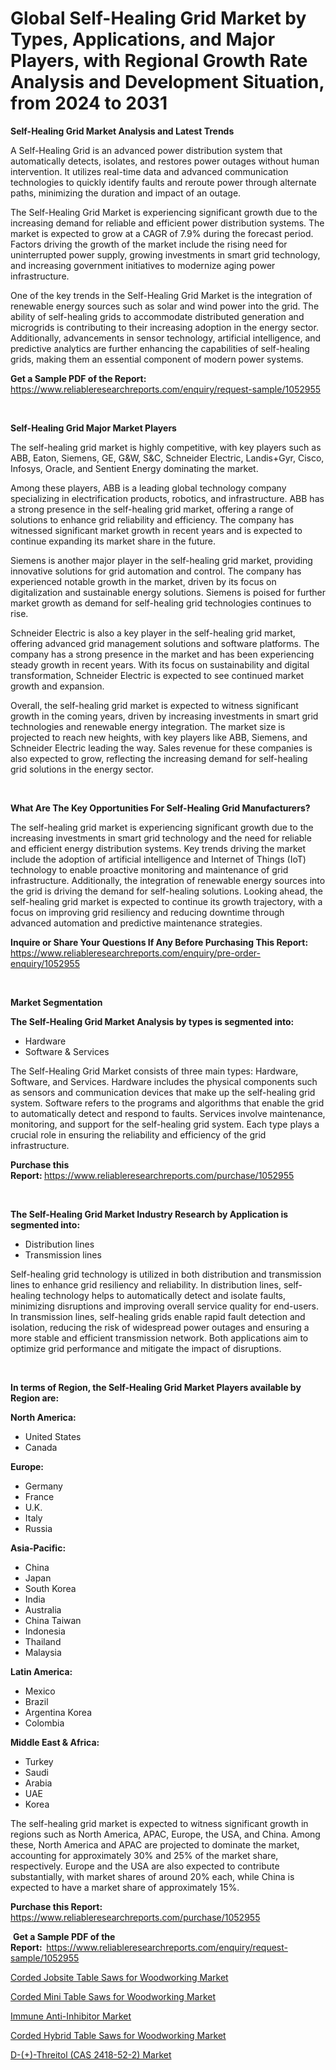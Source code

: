 <p><h1>Global Self-Healing Grid Market by Types, Applications, and Major Players, with Regional Growth Rate Analysis and Development Situation, from 2024 to 2031</h1></p><p><strong>Self-Healing Grid Market Analysis and Latest Trends</strong></p>
<p><p>A Self-Healing Grid is an advanced power distribution system that automatically detects, isolates, and restores power outages without human intervention. It utilizes real-time data and advanced communication technologies to quickly identify faults and reroute power through alternate paths, minimizing the duration and impact of an outage.</p><p>The Self-Healing Grid Market is experiencing significant growth due to the increasing demand for reliable and efficient power distribution systems. The market is expected to grow at a CAGR of 7.9% during the forecast period. Factors driving the growth of the market include the rising need for uninterrupted power supply, growing investments in smart grid technology, and increasing government initiatives to modernize aging power infrastructure.</p><p>One of the key trends in the Self-Healing Grid Market is the integration of renewable energy sources such as solar and wind power into the grid. The ability of self-healing grids to accommodate distributed generation and microgrids is contributing to their increasing adoption in the energy sector. Additionally, advancements in sensor technology, artificial intelligence, and predictive analytics are further enhancing the capabilities of self-healing grids, making them an essential component of modern power systems.</p></p>
<p><strong>Get a Sample PDF of the Report:&nbsp;</strong> <a href="https://www.reliableresearchreports.com/enquiry/request-sample/1052955">https://www.reliableresearchreports.com/enquiry/request-sample/1052955</a></p>
<p>&nbsp;</p>
<p><strong>Self-Healing Grid Major Market Players</strong></p>
<p><p>The self-healing grid market is highly competitive, with key players such as ABB, Eaton, Siemens, GE, G&W, S&C, Schneider Electric, Landis+Gyr, Cisco, Infosys, Oracle, and Sentient Energy dominating the market. </p><p>Among these players, ABB is a leading global technology company specializing in electrification products, robotics, and infrastructure. ABB has a strong presence in the self-healing grid market, offering a range of solutions to enhance grid reliability and efficiency. The company has witnessed significant market growth in recent years and is expected to continue expanding its market share in the future. </p><p>Siemens is another major player in the self-healing grid market, providing innovative solutions for grid automation and control. The company has experienced notable growth in the market, driven by its focus on digitalization and sustainable energy solutions. Siemens is poised for further market growth as demand for self-healing grid technologies continues to rise.</p><p>Schneider Electric is also a key player in the self-healing grid market, offering advanced grid management solutions and software platforms. The company has a strong presence in the market and has been experiencing steady growth in recent years. With its focus on sustainability and digital transformation, Schneider Electric is expected to see continued market growth and expansion.</p><p>Overall, the self-healing grid market is expected to witness significant growth in the coming years, driven by increasing investments in smart grid technologies and renewable energy integration. The market size is projected to reach new heights, with key players like ABB, Siemens, and Schneider Electric leading the way. Sales revenue for these companies is also expected to grow, reflecting the increasing demand for self-healing grid solutions in the energy sector.</p></p>
<p>&nbsp;</p>
<p><strong>What Are The Key Opportunities For Self-Healing Grid Manufacturers?</strong></p>
<p><p>The self-healing grid market is experiencing significant growth due to the increasing investments in smart grid technology and the need for reliable and efficient energy distribution systems. Key trends driving the market include the adoption of artificial intelligence and Internet of Things (IoT) technology to enable proactive monitoring and maintenance of grid infrastructure. Additionally, the integration of renewable energy sources into the grid is driving the demand for self-healing solutions. Looking ahead, the self-healing grid market is expected to continue its growth trajectory, with a focus on improving grid resiliency and reducing downtime through advanced automation and predictive maintenance strategies.</p></p>
<p><strong>Inquire or Share Your Questions If Any Before Purchasing This Report:</strong> <a href="https://www.reliableresearchreports.com/enquiry/pre-order-enquiry/1052955">https://www.reliableresearchreports.com/enquiry/pre-order-enquiry/1052955</a></p>
<p>&nbsp;</p>
<p><strong>Market Segmentation</strong></p>
<p><strong>The Self-Healing Grid Market Analysis by types is segmented into:</strong></p>
<p><ul><li>Hardware</li><li>Software & Services</li></ul></p>
<p><p>The Self-Healing Grid Market consists of three main types: Hardware, Software, and Services. Hardware includes the physical components such as sensors and communication devices that make up the self-healing grid system. Software refers to the programs and algorithms that enable the grid to automatically detect and respond to faults. Services involve maintenance, monitoring, and support for the self-healing grid system. Each type plays a crucial role in ensuring the reliability and efficiency of the grid infrastructure.</p></p>
<p><strong>Purchase this Report:&nbsp;</strong><a href="https://www.reliableresearchreports.com/purchase/1052955">https://www.reliableresearchreports.com/purchase/1052955</a></p>
<p>&nbsp;</p>
<p><strong>The Self-Healing Grid Market Industry Research by Application is segmented into:</strong></p>
<p><ul><li>Distribution lines</li><li>Transmission lines</li></ul></p>
<p><p>Self-healing grid technology is utilized in both distribution and transmission lines to enhance grid resiliency and reliability. In distribution lines, self-healing technology helps to automatically detect and isolate faults, minimizing disruptions and improving overall service quality for end-users. In transmission lines, self-healing grids enable rapid fault detection and isolation, reducing the risk of widespread power outages and ensuring a more stable and efficient transmission network. Both applications aim to optimize grid performance and mitigate the impact of disruptions.</p></p>
<p>&nbsp;</p>
<p><strong>In terms of Region, the Self-Healing Grid Market Players available by Region are:</strong></p>
<p>
    <p> <strong> North America: </strong>
        <ul>
            <li>United States</li>
            <li>Canada</li>
        </ul>
        </p> 
    <p> <strong> Europe: </strong>
        <ul>
            <li>Germany</li>
            <li>France</li>
            <li>U.K.</li>
            <li>Italy</li>
            <li>Russia</li>
        </ul>
        </p> 
    <p> <strong> Asia-Pacific: </strong>
        <ul>
            <li>China</li>
            <li>Japan</li>
            <li>South Korea</li>
            <li>India</li>
            <li>Australia</li>
            <li>China Taiwan</li>
            <li>Indonesia</li>
            <li>Thailand</li>
            <li>Malaysia</li>
        </ul>
        </p> 
    <p> <strong> Latin America: </strong>
        <ul>
            <li>Mexico</li>
            <li>Brazil</li>
            <li>Argentina Korea</li>
            <li>Colombia</li>
        </ul>
        </p> 
    <p> <strong> Middle East & Africa: </strong>
        <ul>
            <li>Turkey</li>
            <li>Saudi</li>
            <li>Arabia</li>
            <li>UAE</li>
            <li>Korea</li>
        </ul>
    </p>
    </p>
<p><p>The self-healing grid market is expected to witness significant growth in regions such as North America, APAC, Europe, the USA, and China. Among these, North America and APAC are projected to dominate the market, accounting for approximately 30% and 25% of the market share, respectively. Europe and the USA are also expected to contribute substantially, with market shares of around 20% each, while China is expected to have a market share of approximately 15%.</p></p>
<p><strong>Purchase this Report: </strong><a href="https://www.reliableresearchreports.com/purchase/1052955">https://www.reliableresearchreports.com/purchase/1052955</a></p>
<p>&nbsp;<strong>Get a Sample PDF of the Report:&nbsp;&nbsp;</strong><a href="https://www.reliableresearchreports.com/enquiry/request-sample/1052955">https://www.reliableresearchreports.com/enquiry/request-sample/1052955</a></p>
<p><strong></strong></p>
<p><p><a href="https://medium.com/@elianhickle/corded-jobsite-table-saws-for-woodworking-market-competitive-analysis-market-trends-and-forecast-f87826ac16cb">Corded Jobsite Table Saws for Woodworking Market</a></p><p><a href="https://medium.com/@elianhickle/corded-mini-table-saws-for-woodworking-market-competitive-analysis-market-trends-and-forecast-to-855018db96e3">Corded Mini Table Saws for Woodworking Market</a></p><p><a href="https://github.com/tamvrosiya/Market-Research-Report-List-2/blob/main/immune-anti-inhibitor-market.md">Immune Anti-Inhibitor Market</a></p><p><a href="https://medium.com/@elianhickle/corded-hybrid-table-saws-for-woodworking-market-insight-market-trends-growth-forecasted-from-fe4c05dbbae0">Corded Hybrid Table Saws for Woodworking Market</a></p><p><a href="https://github.com/changoleonlaverguenzanoexiste/Market-Research-Report-List-1/blob/main/d-threitol-cas-2418-52-2-market.md">D-(+)-Threitol (CAS 2418-52-2) Market</a></p></p>